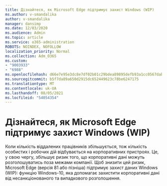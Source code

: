 ```yaml
---
title: Дізнайтеся, як Microsoft Edge підтримує захист Windows (WIP)
ms.author: v-smandalika
author: v-smandalika
manager: dansimp
ms.date: 12/03/2020
ms.audience: Admin
ms.topic: article
ms.service: o365-administration
ROBOTS: NOINDEX, NOFOLLOW
localization_priority: Normal
ms.collection: Adm_O365
ms.custom:
- "9003933"
- "6988"
ms.openlocfilehash: d66e7e95e3dc8e7df02b01c29bdea89895defb93a1cc0567dabc3914a8af22f6
ms.sourcegitcommit: b5f7da89a650d2915dc652449623c78be6247175
ms.translationtype: MT
ms.contentlocale: uk-UA
ms.lasthandoff: 08/05/2021
ms.locfileid: "54054354"
---
```

# <a name="learn-how-microsoft-edge-supports-windows-information-protection-wip"></a>Дізнайтеся, як Microsoft Edge підтримує захист Windows (WIP)

Коли кількість віддалених працівників збільшується, тож кількість особистих і робочих дій відбувається на корпоративних пристроях. Це, у свою чергу, збільшує ризик того, що корпоративні дані можуть розголошуватись поза межами компанії. Щоб знизити цей ризик, Microsoft Edge (версія 81 або пізніша) підтримує захист даних Windows (WIP): функцію Windows-10, яка допомагає захистити корпоративні дані від несанкціонованого та випадкового розголошення.
